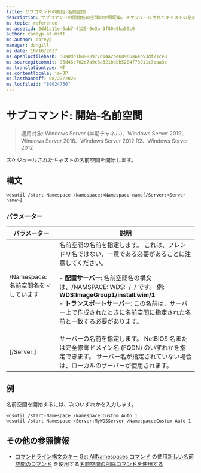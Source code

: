 ```yaml
---
title: サブコマンドの開始-名前空間
description: サブコマンドの開始名前空間の参照記事。スケジュールされたキャストの名前空間を開始します。
ms.topic: reference
ms.assetid: 2dd1c11e-6ab7-4129-9e3a-3f80e0ba59c0
author: coreyp-at-msft
ms.author: coreyp
manager: dongill
ms.date: 10/16/2017
ms.openlocfilehash: 38a0dd1b4988977d14a2be68966a6eb53df71ce8
ms.sourcegitcommit: 96d46c702e7a9c3a321bbbb5284f73911c7baa3c
ms.translationtype: MT
ms.contentlocale: ja-JP
ms.lasthandoff: 08/27/2020
ms.locfileid: "89024756"
---
```

# <a name="subcommand-start-namespace"></a>サブコマンド: 開始-名前空間

> 適用対象: Windows Server (半期チャネル)、Windows Server 2019、Windows Server 2016、Windows Server 2012 R2、Windows Server 2012

スケジュールされたキャストの名前空間を開始します。

## <a name="syntax"></a>構文
```
wdsutil /start-Namespace /Namespace:<Namespace name[/Server:<Server name>]
```
### <a name="parameters"></a>パラメーター

|          パラメーター          |                                                                                                                                                                                             説明                                                                                                                                                                                             |
|-----------------------------|-----------------------------------------------------------------------------------------------------------------------------------------------------------------------------------------------------------------------------------------------------------------------------------------------------------------------------------------------------------------------------------------------------|
| /Namespace: 名前空間名を <しています| 名前空間の名前を指定します。 これは、フレンドリ名ではない、一意である必要があることに注意してください。<p>-   **配置サーバー**: 名前空間名の構文は、/NAMSPACE: WDS: <Image group> / <Image name> / <Index> です。 例: **WDS:ImageGroup1/install.wim/1**<br />-   **トランスポートサーバー**: この名前は、サーバー上で作成されたときに名前空間に指定された名前と一致する必要があります。 |
|   [/Server:<Server name>]   |                                                                                                           サーバーの名前を指定します。 NetBIOS 名または完全修飾ドメイン名 (FQDN) のいずれかを指定できます。 サーバー名が指定されていない場合は、ローカルのサーバーが使用されます。                                                                                                           |

## <a name="examples"></a>例
名前空間を開始するには、次のいずれかを入力します。
```
wdsutil /start-Namespace /Namespace:Custom Auto 1
wdsutil /start-Namespace /Server:MyWDSServer /Namespace:Custom Auto 1
```
## <a name="additional-references"></a>その他の参照情報
- [コマンドライン構文のキー](command-line-syntax-key.md) 
[Get AllNamespaces コマンド](using-the-get-allnamespaces-command.md) 
 の使用[新しい名前空間のコマンド](using-the-new-namespace-command.md) 
 を使用する[名前空間の削除コマンドを使用する](using-the-remove-namespace-command.md)
